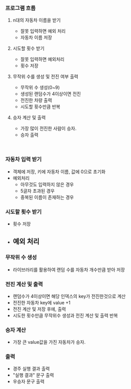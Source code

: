 ### 프로그램 흐름

1. n대의 자동차 이름을 받기

   - 잘못 입력하면 예외 처리
   - 자동차 이름 저장

2. 시도할 횟수 받기

   - 잘못 입력하면 예외처리
   - 횟수 저장

3. 무작위 수를 생성 및 전진 여부 출력

   - 무작위 수 생성(0~9)
   - 생성된 랜덤수가 4이상이면 전진
   - 전진한 차량 출력
   - 시도할 횟수만큼 반복

4. 승자 계산 및 출력

   - 가장 많이 전진한 사람이 승자.
   - 승자 출력

<br>

### 자동차 입력 받기

- 객체에 저장, 키에 자동차 이름, 값에 0으로 초기화
- 예외처리
  - 아무것도 입력하지 않은 경우
  - 5글자 초과된 경우
  - 중복된 이름이 존재하는 경우

### 시도할 횟수 받기

- 횟수 저장
- 예외 처리
  -

### 무작위 수 생성

- 라이브러리를 활용하여 랜덤 수를 자동차 개수만큼 받아 저장

### 전진 계산 및 출력

- 랜덤수가 4이상이면 해당 인덱스의 key가 전진한것으로 계산
- 전진한 자동차 key에 value +1
- 전진 계산 및 저장 후에, 출력
- 시도한 횟수만큼 무작위수 생성과 전진 계산 및 출력 반복

### 승자 계산

- 가장 큰 value값을 가진 자동차가 승자.

### 출력

- 경주 실행 결과 출력
- "실행 결과" 문구 출력
- 우승자 문구 출력
